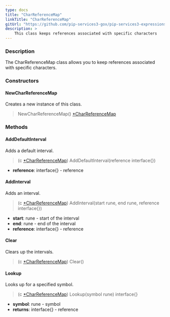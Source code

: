 ```yaml
---
type: docs
title: "CharReferenceMap"
linkTitle: "CharReferenceMap"
gitUrl: "https://github.com/pip-services3-gox/pip-services3-expressions-gox"
description: > 
    This class keeps references associated with specific characters
---
```


### Description

The CharReferenceMap class allows you to keep references associated with specific characters.

### Constructors

#### NewCharReferenceMap
Creates a new instance of this class.

> NewCharReferenceMap() [*CharReferenceMap]()


### Methods

#### AddDefaultInterval
Adds a default interval.

> (c [*CharReferenceMap]()) AddDefaultInterval(reference interface{})

- **reference**: interface{} - reference


#### AddInterval
Adds an interval.

> (c [*CharReferenceMap]()) AddInterval(start rune, end rune, reference interface{})

- **start**: rune - start of the interval
- **end**: rune - end of the interval
- **reference**: interface{} - reference


#### Clear
Clears up the intervals.

> (c [*CharReferenceMap]()) Clear()


#### Lookup
Looks up for a specified symbol.

> (c [*CharReferenceMap]()) Lookup(symbol rune) interface{}

- **symbol**: rune - symbol
- **returns**: interface{} - reference
